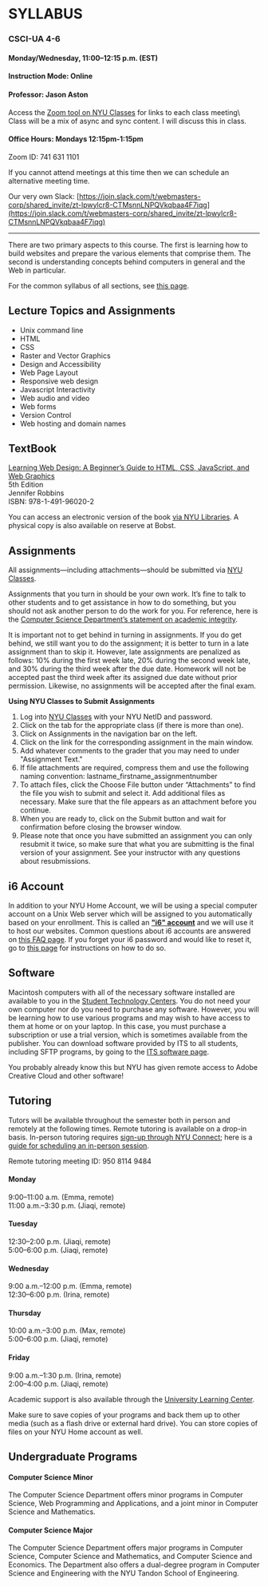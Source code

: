 # SYLLABUS

### CSCI-UA 4-6

#### Monday/Wednesday, 11:00–12:15 p.m. (EST)

#### Instruction Mode: Online

#### Professor: Jason Aston

Access the [Zoom tool on NYU Classes](https://newclasses.nyu.edu/portal/site/6505e9ea-f449-4108-b08a-d4f8e572b543/page/d82a5104-e5f4-48f2-82d1-5b7fcedf0bf9) for links to each class meeting\  
Class will be a mix of async and sync content. I will discuss this in class. 

#### Office Hours: Mondays 12:15pm-1:15pm

Zoom ID: 741 631 1101

If you cannot attend meetings at this time then we can schedule an alternative meeting time. 

Our very own Slack:
[https://join.slack.com/t/webmasters-corp/shared_invite/zt-lpwylcr8-CTMsnnLNPQVkqbaa4F7iqg](https://join.slack.com/t/webmasters-corp/shared_invite/zt-lpwylcr8-CTMsnnLNPQVkqbaa4F7iqg)

---

There are two primary aspects to this course. The first is learning how to build websites and prepare the various elements that comprise them. The second is understanding concepts behind computers in general and the Web in particular.

For the common syllabus of all sections, see [this page]( https://cs.nyu.edu/courses/spring21/CSCI-UA.0004-004/common-syllabus/).

## Lecture Topics and Assignments

- Unix command line
- HTML
- CSS
- Raster and Vector Graphics
- Design and Accessibility
- Web Page Layout
- Responsive web design
- Javascript Interactivity
- Web audio and video
- Web forms
- Version Control
- Web hosting and domain names

## TextBook

[Learning Web Design: A Beginner’s Guide to HTML, CSS, JavaScript, and Web Graphics](https://www.oreilly.com/library/view/learning-web-design/9781491960196/)\
5th Edition\
Jennifer Robbins\
ISBN: 978-1-491-96020-2

You can access an electronic version of the book [via NYU Libraries](https://bobcat.library.nyu.edu/permalink/f/1c17uag/nyu_aleph007035495). A physical copy is also available on reserve at Bobst.

## Assignments

All assignments—including attachments—should be submitted via [NYU Classes](https://newclasses.nyu.edu/). 

Assignments that you turn in should be your own work. It’s fine to talk to other students and to get assistance in how to do something, but you should not ask another person to do the work for you. For reference, here is the [Computer Science Department’s statement on academic integrity](http://cs.nyu.edu/home/undergrad/policy.html).

It is important not to get behind in turning in assignments. If you do get behind, we still want you to do the assignment; it is better to turn in a late assignment than to skip it. However, late assignments are penalized as follows: 10% during the first week late, 20% during the second week late, and 30% during the third week after the due date. Homework will not be accepted past the third week after its assigned due date without prior permission. Likewise, no assignments will be accepted after the final exam.

**Using NYU Classes to Submit Assignments**
1. Log into [NYU Classes](https://newclasses.nyu.edu/) with your NYU NetID and password.
2. Click on the tab for the appropriate class (if there is more than one).
3. Click on Assignments in the navigation bar on the left.
4. Click on the link for the corresponding assignment in the main window.
5. Add whatever comments to the grader that you may need to under "Assignment Text."
6. If file attachments are required, compress them and use the following naming convention: lastname_firstname_assignmentnumber
7. To attach files, click the Choose File button under “Attachments” to find the file you wish to submit and select it. Add additional files as necessary. Make sure that the file appears as an attachment before you continue.
8. When you are ready to, click on the Submit button and wait for confirmation before closing the browser window.
9. Please note that once you have submitted an assignment you can only resubmit it twice, so make sure that what you are submitting is the final version of your assignment. See your instructor with any questions about resubmissions.
  

## i6 Account

In addition to your NYU Home Account, we will be using a special computer account on a Unix Web server which will be assigned to you automatically based on your enrollment. This is called an [**"i6" account**](https://cims.nyu.edu/webapps/content/systems/resources/i6) and we will use it to host our websites. Common questions about i6 accounts are answered on [this FAQ page](https://cims.nyu.edu/webapps/content/systems/resources/i6/faq). If you forget your i6 password and would like to reset it, go to [this page](https://cims.nyu.edu/webapps/content/systems/resources/i6/resetpassword) for instructions on how to do so.


## Software

Macintosh computers with all of the necessary software installed are available to you in the [Student Technology Centers]( https://www.nyu.edu/life/information-technology/locations-and-facilities/student-technology-centers.html). You do not need  your own computer nor do you need to purchase any software. However, you will be learning how to use various programs and may wish to have access to them at home or on your laptop. In this case, you must purchase a subscription or use a trial version, which is sometimes available from the publisher. You can download software provided by ITS to all students, including SFTP programs, by going to the [ITS software page](https://www.nyu.edu/its/software/).

You probably already know this but NYU has given remote access to Adobe Creative Cloud and other software!

## Tutoring

Tutors will be available throughout the semester both in person and remotely at the following times. Remote tutoring is available on a drop-in basis. In-person tutoring requires [sign-up through NYU Connect](https://nyu.starfishsolutions.com/starfish-ops/); here is a [guide for scheduling an in-person session](https://docs.google.com/document/d/1tKjWZKlH_nT2NGE0uqB5Hn7zq_BwIqIijGcKPO7UqAo/).

Remote tutoring meeting ID: 950 8114 9484

#### Monday
9:00–11:00 a.m. (Emma, remote)\
11:00 a.m.–3:30 p.m. (Jiaqi, remote)
#### Tuesday
12:30–2:00 p.m. (Jiaqi, remote)\
5:00–6:00 p.m. (Jiaqi, remote)
#### Wednesday
9:00 a.m.–12:00 p.m. (Emma, remote)\
12:30–6:00 p.m. (Irina, remote)
#### Thursday
10:00 a.m.–3:00 p.m. (Max, remote)\
5:00–6:00 p.m. (Jiaqi, remote)
#### Friday
9:00 a.m.–1:30 p.m. (Irina, remote)\
2:00–4:00 p.m. (Jiaqi, remote)

Academic support is also available through the [University Learning Center](http://www.nyu.edu/ulc).

Make sure to save copies of your programs and back them up to other media (such as a flash drive or external hard drive). You can store copies of files on your NYU Home account as well.

## Undergraduate Programs

#### Computer Science Minor

The Computer Science Department offers minor programs in Computer Science, Web Programming and Applications, and a joint minor in Computer Science and Mathematics.

#### Computer Science Major

The Computer Science Department offers major programs in Computer Science, Computer Science and Mathematics, and Computer Science and Economics. The Department also offers a dual-degree program in Computer Science and Engineering with the NYU Tandon School of Engineering.